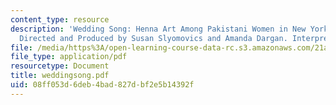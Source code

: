 ```yaml
---
content_type: resource
description: 'Wedding Song: Henna Art Among Pakistani Women in New York City. A Videotape
  Directed and Produced by Susan Slyomovics and Amanda Dargan. Interpretative booklet.'
file: /media/https%3A/open-learning-course-data-rc.s3.amazonaws.com/21a-453-anthropology-of-the-middle-east-spring-2004/08ff053d6deb4bad827dbf2e5b14392f_weddingsong.pdf
file_type: application/pdf
resourcetype: Document
title: weddingsong.pdf
uid: 08ff053d-6deb-4bad-827d-bf2e5b14392f
---
```

